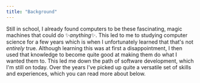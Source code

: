 ```yaml
---
title: "Background"
---
```


Still in school, I already found computers to be these fascinating, magic machines that could do ✨*anything*✨. This led to me to studying computer science for a few years which is when I unfortunately learned that that's not _entirely_ true. Although learning this was at first a disappointment, I then used that knowledge to become quite good at making them do what I wanted them to. This led me down the path of software development, which I'm still on today. Over the years I've picked up quite a versatile set of skills and experiences, which you can read more about below.
